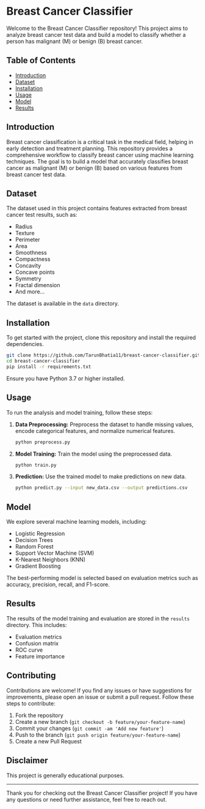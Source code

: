 # Breast Cancer Classifier

Welcome to the Breast Cancer Classifier repository! This project aims to analyze breast cancer test data and build a model to classify whether a person has malignant (M) or benign (B) breast cancer.

## Table of Contents

- [Introduction](#introduction)
- [Dataset](#dataset)
- [Installation](#installation)
- [Usage](#usage)
- [Model](#model)
- [Results](#results)

## Introduction

Breast cancer classification is a critical task in the medical field, helping in early detection and treatment planning. This repository provides a comprehensive workflow to classify breast cancer using machine learning techniques. The goal is to build a model that accurately classifies breast cancer as malignant (M) or benign (B) based on various features from breast cancer test data.

## Dataset

The dataset used in this project contains features extracted from breast cancer test results, such as:
- Radius
- Texture
- Perimeter
- Area
- Smoothness
- Compactness
- Concavity
- Concave points
- Symmetry
- Fractal dimension
- And more...

The dataset is available in the `data` directory.

## Installation

To get started with the project, clone this repository and install the required dependencies.

```bash
git clone https://github.com/TarunBhatia11/breast-cancer-classifier.git
cd breast-cancer-classifier
pip install -r requirements.txt
```

Ensure you have Python 3.7 or higher installed.

## Usage

To run the analysis and model training, follow these steps:

1. **Data Preprocessing:** Preprocess the dataset to handle missing values, encode categorical features, and normalize numerical features.

    ```bash
    python preprocess.py
    ```

2. **Model Training:** Train the model using the preprocessed data.

    ```bash
    python train.py
    ```

3. **Prediction:** Use the trained model to make predictions on new data.

    ```bash
    python predict.py --input new_data.csv --output predictions.csv
    ```

## Model

We explore several machine learning models, including:

- Logistic Regression
- Decision Trees
- Random Forest
- Support Vector Machine (SVM)
- K-Nearest Neighbors (KNN)
- Gradient Boosting

The best-performing model is selected based on evaluation metrics such as accuracy, precision, recall, and F1-score.

## Results

The results of the model training and evaluation are stored in the `results` directory. This includes:

- Evaluation metrics
- Confusion matrix
- ROC curve
- Feature importance

## Contributing

Contributions are welcome! If you find any issues or have suggestions for improvements, please open an issue or submit a pull request. Follow these steps to contribute:

1. Fork the repository
2. Create a new branch (`git checkout -b feature/your-feature-name`)
3. Commit your changes (`git commit -am 'Add new feature'`)
4. Push to the branch (`git push origin feature/your-feature-name`)
5. Create a new Pull Request

## Disclaimer
This project is generally educational purposes.

---

Thank you for checking out the Breast Cancer Classifier project! If you have any questions or need further assistance, feel free to reach out.
